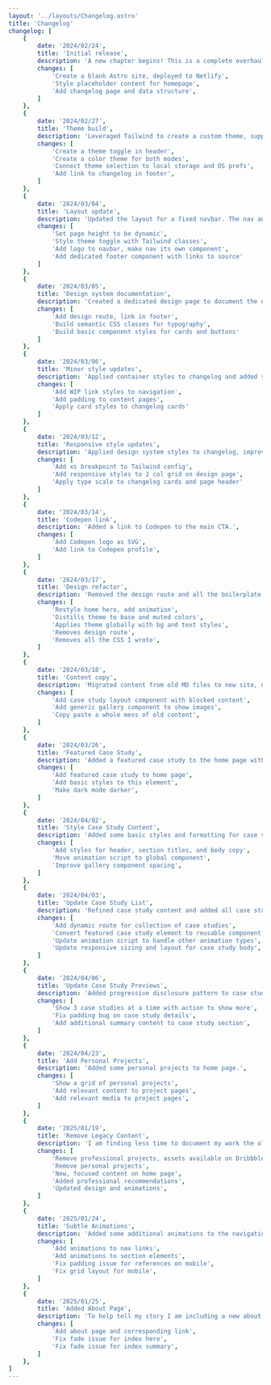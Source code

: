 ```yaml
---
layout: '../layouts/Changelog.astro'
title: 'Changelog'
changelog: [
	{
		date: '2024/02/24',
		title: 'Initial release',
		description: 'A new chapter begins! This is a complete overhaul of my site using new technology, creating new content, and taking a very different development approach.',
		changes: [
			'Create a blank Astro site, deployed to Netlify',
			'Style placeholder content for homepage',
			'Add changelog page and data structure',
		]
	},
	{
		date: '2024/02/27',
		title: 'Theme build',
		description: 'Leveraged Tailwind to create a custom theme, supporting light and dark modes.',
		changes: [
			'Create a theme toggle in header',
			'Create a color theme for both modes',
			'Connect theme selection to local storage and OS prefs',
			'Add link to changelog in footer',
		]
	},
	{
		date: '2024/03/04',
		title: 'Layout update',
		description: 'Updated the layout for a fixed navbar. The nav and footer are now dedicated components.',
		changes: [
			'Set page height to be dynamic',
			'Style theme toggle with Tailwind classes',
			'Add logo to navbar, make nav its own component',
			'Add dedicated footer component with links to source'
		]
	},
	{
		date: '2024/03/05',
		title: 'Design system documentation',
		description: 'Created a dedicated design page to document the evolving type scale and styles.',
		changes: [
			'Add design route, link in footer',
			'Build semantic CSS classes for typography',
			'Build basic component styles for cards and buttons'
		]
	},
	{
		date: '2024/03/06',
		title: 'Minor style updates',
		description: 'Applied container styles to changelog and added some padding for mobile users.',
		changes: [
			'Add WIP link styles to navigation',
			'Add padding to content pages',
			'Apply card styles to changelog cards'
		]
	},
	{
		date: '2024/03/12',
		title: 'Responsive style updates',
		description: 'Applied design system styles to changelog, improved responsive layout for design page.',
		changes: [
			'Add xs breakpoint to Tailwind config',
			'Add responsive styles to 2 col grid on design page',
			'Apply type scale to changelog cards and page header'
		]
	},
	{
		date: '2024/03/14',
		title: 'Codepen link',
		description: 'Added a link to Codepen to the main CTA.',
		changes: [
			'Add Codepen logo as SVG',
			'Add link to Codepen profile',
		]
	},
	{
		date: '2024/03/17',
		title: 'Design refactor',
		description: 'Removed the design route and all the boilerplate component styles I built a week or two ago... Essentially these elements were defined for the sake of definition, but were not going to be used. I have opted to build out styles as needed when composing varous elements across the site, vs a weighty library built up front.',
		changes: [
			'Restyle home hero, add animation',
			'Distills theme to base and muted colors',
			'Applies theme globally with bg and text styles',
			'Removes design route',
			'Removes all the CSS I wrote',
		]
	},
	{
		date: '2024/03/18',
		title: 'Content copy',
		description: 'Migrated content from old MD files to new site, nothing visible at this time.',
		changes: [
			'Add case study layout component with blocked content',
			'Add generic gallery component to show images',
			'Copy paste a whole mess of old content',
		]
	},
	{
		date: '2024/03/26',
		title: 'Featured Case Study',
		description: 'Added a featured case study to the home page with some light styling.',
		changes: [
			'Add featured case study to home page',
			'Add basic styles to this element',
			'Make dark mode darker',
		]
	},
	{
		date: '2024/04/02',
		title: 'Style Case Study Content',
		description: 'Added some basic styles and formatting for case study content.',
		changes: [
			'Add styles for header, section titles, and body copy',
			'Move animation script to global component',
			'Improve gallery component spacing',
		]
	},
	{
		date: '2024/04/03',
		title: 'Update Case Study List',
		description: 'Refined case study content and added all case studies to home page.',
		changes: [
			'Add dynamic route for collection of case studies',
			'Convert featured case study element to reusable component',
			'Update animation script to handle other animation types',
			'Update responsive sizing and layout for case study body',
		]
	},
	{
		date: '2024/04/06',
		title: 'Update Case Study Previews',
		description: 'Added progressive disclosure pattern to case study list.',
		changes: [
			'Show 3 case studies at a time with action to show more',
			'Fix padding bug on case study details',
			'Add additional summary content to case study section',
		]
	},
	{
		date: '2024/04/23',
		title: 'Add Personal Projects',
		description: 'Added some personal projects to home page.',
		changes: [
			'Show a grid of personal projects',
			'Add relevant content to project pages',
			'Add relevant media to project pages',
		]
	},
	{
		date: '2025/01/19',
		title: 'Remove Legacy Content',
		description: 'I am finding less time to document my work the older I get and feel that the legacy content on my site is not adding much value (and does not age well). Time for some cleanup!',
		changes: [
			'Remove professional projects, assets available on Dribbble',
			'Remove personal projects',
			'New, focused content on home page',
			'Added professional recommendations',
			'Updated design and animations',
		]
	},
	{
		date: '2025/01/24',
		title: 'Subtle Animations',
		description: 'Added some additional animations to the navigation, hero, and section content. Also updated responsive styling for phones.',
		changes: [
			'Add animations to nav links',
			'Add animations to section elements',
			'Fix padding issue for references on mobile',
			'Fix grid layout for mobile',
		]
	},
	{
		date: '2025/01/25',
		title: 'Added About Page',
		description: 'To help tell my story I am including a new about page. This content covers my professional resume with some flavor about my career and journey in tech.',
		changes: [
			'Add about page and corresponding link',
			'Fix fade issue for index hero',
			'Fix fade issue for index summary',
		]
	},
]
---
```

